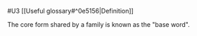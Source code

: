 #U3
[[Useful glossary#^0e5156|Definition]]

The core form shared by a family is known as the "base word".

